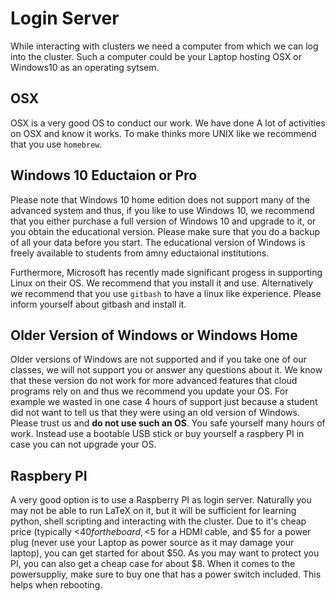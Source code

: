 # Login Server

While interacting with clusters we need a computer from which we can
log into the cluster. Such a computer could be your Laptop hosting OSX
or Windows10 as an operating sytsem.

## OSX

OSX is a very good OS to conduct our work. We have done A lot of
activities on OSX and know it works. To make thinks more UNIX like we
recommend that you use `homebrew`.

## Windows 10 Eductaion or Pro

Please note that Windows 10 home edition does not support many of the
advanced system and thus, if you like to use Windows 10, we recommend
that you either purchase a full version of Windows 10 and upgrade to
it, or you obtain the educational version. Please make sure that you
do a backup of all your data before you start. The educational version
of Windows is freely available to students from amny eductaional
institutions.

Furthermore, Microsoft has recently made significant progess in
supporting Linux on their OS. We recommend that you install it and
use. Alternatively we recommend that you use `gitbash` to have a linux
like experience. Please inform yourself about gitbash and install it.


## Older Version of Windows or Windows Home

Older versions of Windows are not supported and if you take one of our
classes, we will not support you or answer any questions about it. We
know that these version do not work for more advanced features that
cloud programs rely on and thus we recommend you update your OS. For
example we wasted in one case 4 hours of support just because a
student did not want to tell us that they were using an old version of
Windows. Please trust us and **do not use such an OS**. You safe yourself
many hours of work. Instead use a bootable USB stick or buy yourself a
raspbery PI in case you can not upgrade your OS.

## Raspbery PI

A very good option is to use a Raspberry PI as login server. Naturally
you may not be able to run LaTeX on it, but it will be sufficient for
learning python, shell scripting and interacting with the cluster.
Due to it's cheap price (typically <$40 for the board, <$5 for a HDMI
cable, and $5 for a power plug (never use your Laptop as power source
as it may damage your laptop), you can get started for about $50. As
you may want to protect you PI, you can also get a cheap case for
about $8. When it comes to the powersuppliy, make sure to buy one that
has a power switch included. This helps when rebooting.


